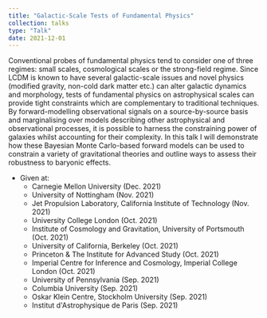 ```yaml
---
title: "Galactic-Scale Tests of Fundamental Physics"
collection: talks
type: "Talk"
date: 2021-12-01
---
```


Conventional probes of fundamental physics tend to consider one of three regimes: small scales, cosmological scales or the strong-field regime. Since LCDM is known to have several galactic-scale issues and novel physics (modified gravity, non-cold dark matter etc.) can alter galactic dynamics and morphology, tests of fundamental physics on astrophysical scales can provide tight constraints which are complementary to traditional techniques. By forward-modelling observational signals on a source-by-source basis and marginalising over models describing other astrophysical and observational processes, it is possible to harness the constraining power of galaxies whilst accounting for their complexity. In this talk I will demonstrate how these Bayesian Monte Carlo-based forward models can be used to constrain a variety of gravitational theories and outline ways to assess their robustness to baryonic effects.

* Given at:
  * Carnegie Mellon University (Dec. 2021)
  * University of Nottingham (Nov. 2021)
  * Jet Propulsion Laboratory, California Institute of Technology (Nov. 2021) 
  * University College London (Oct. 2021)
  * Institute of Cosmology and Gravitation, University of Portsmouth (Oct. 2021)
  * University of California, Berkeley (Oct. 2021)
  * Princeton & The Institute for Advanced Study (Oct. 2021)
  * Imperial Centre for Inference and Cosmology, Imperial College London (Oct. 2021)
  * University of Pennsylvania (Sep. 2021)
  * Columbia University (Sep. 2021)
  * Oskar Klein Centre, Stockholm University (Sep. 2021)
  * Institut d'Astrophysique de Paris (Sep. 2021)
